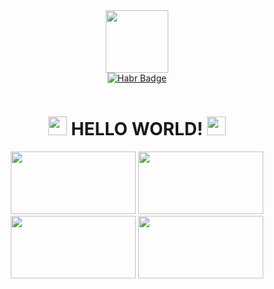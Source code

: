<div id="header" align="center">
  <img src="https://media.giphy.com/media/l0IyaVYnlvBaAUovu/giphy.gif" width="100"/>
  
  <div id="badges">
    <a href="your-linkedin-URL">
      <img src="https://img.shields.io/badge/ Habr -blue?style=for-the-badge&logo=habr&logoColor=white" alt="Habr Badge"/>
    </a>
    
  </div>
  <p>
  </p>
  <div>
    <a>
      <img src="https://img.shields.io/github/watchers/itsZENR/itsZENR?style=social&color=blue" alt=""/>
      <h1>
      <img src="https://media.giphy.com/media/hvRJCLFzcasrR4ia7z/giphy.gif" width="30px"/>
        HELLO WORLD!
      <img src="https://media.giphy.com/media/hvRJCLFzcasrR4ia7z/giphy.gif" width="30px"/>
    </h1>
    </a>
  </div>
  
  <div align="center">
    <img src="https://media.giphy.com/media/JkVnfE54QdOMQBxmHg/giphy.gif" width="200" height="100"/>
    <img src="https://media.giphy.com/media/5krfq8pMdYhAV52xPg/giphy.gif" width="200" height="100"/>
    <img src="https://media.giphy.com/media/gutZ5Pm6Xl62eIf5RZ/giphy.gif" width="200" height="100"/>
    <img src="https://media.giphy.com/media/7c8QeB0VMddFOuu4iR/giphy.gif" width="200" height="100"/>
  </div>
  
  
</div>
